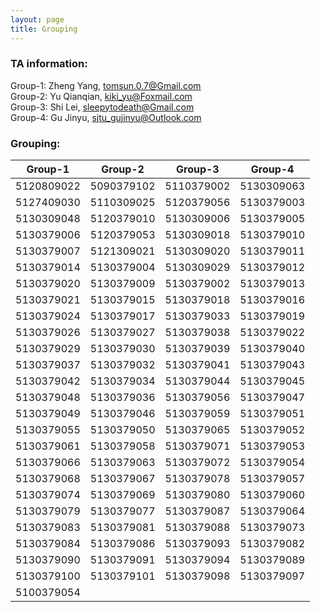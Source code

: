 ```yaml
---
layout: page
title: Grouping
---
```


### TA information:
Group-1: Zheng Yang, tomsun.0.7@Gmail.com  
Group-2: Yu Qianqian, kiki_yu@Foxmail.com  
Group-3: Shi Lei, sleepytodeath@Gmail.com  
Group-4: Gu Jinyu, sjtu_gujinyu@Outlook.com  

### Grouping:
|Group-1|Group-2|Group-3|Group-4|
|---|---|---|---|
|5120809022|5090379102|5110379002|5130309063|
|5127409030|5110309025|5120379056|5130379003|
|5130309048|5120379010|5130309006|5130379005|
|5130379006|5120379053|5130309018|5130379010|
|5130379007|5121309021|5130309020|5130379011|
|5130379014|5130379004|5130309029|5130379012|
|5130379020|5130379009|5130379002|5130379013|
|5130379021|5130379015|5130379018|5130379016|
|5130379024|5130379017|5130379033|5130379019|
|5130379026|5130379027|5130379038|5130379022|
|5130379029|5130379030|5130379039|5130379040|
|5130379037|5130379032|5130379041|5130379043|
|5130379042|5130379034|5130379044|5130379045|
|5130379048|5130379036|5130379056|5130379047|
|5130379049|5130379046|5130379059|5130379051|
|5130379055|5130379050|5130379065|5130379052|
|5130379061|5130379058|5130379071|5130379053|
|5130379066|5130379063|5130379072|5130379054|
|5130379068|5130379067|5130379078|5130379057|
|5130379074|5130379069|5130379080|5130379060|
|5130379079|5130379077|5130379087|5130379064|
|5130379083|5130379081|5130379088|5130379073|
|5130379084|5130379086|5130379093|5130379082|
|5130379090|5130379091|5130379094|5130379089|
|5130379100|5130379101|5130379098|5130379097|
|5100379054|          |          |          |

